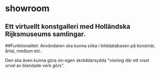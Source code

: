 # showroom
## Ett virtuellt konstgalleri med Holländska Rijksmuseums samlingar.

##Funktionalitet:
Användaren ska kunna söka i bilddatabasen på konstnär, årtal, medium etc.

Den ska även kunna göra sin egen skräddarsydda "visning där ett visst urval av blandade verk görs".
